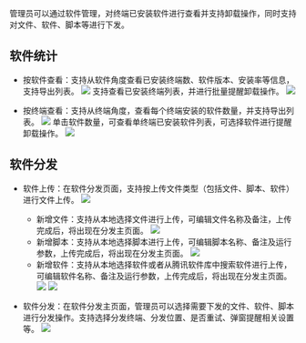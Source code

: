 管理员可以通过软件管理，对终端已安装软件进行查看并支持卸载操作，同时支持对文件、软件、脚本等进行下发。
## 软件统计
- 按软件查看：支持从软件角度查看已安装终端数、软件版本、安装率等信息，支持导出列表。
![](https://main.qcloudimg.com/raw/b9a6607a8160977bb05e5d2c8603ec2d.jpg)
支持查看已安装终端列表，并进行批量提醒卸载操作。
![](https://main.qcloudimg.com/raw/4346b3e6ff7d6b23c2befccbefa54454.jpg)

- 按终端查看：支持从终端角度，查看每个终端安装的软件数量，并支持导出列表。
![](https://main.qcloudimg.com/raw/1b196090b2ff249911af25a9d4362355.jpg)
单击软件数量，可查看单终端已安装软件列表，可选择软件进行提醒卸载操作。
![](https://main.qcloudimg.com/raw/2675447407effa244faf0e3d6e522c31.png)

## 软件分发
- 软件上传：在软件分发页面，支持按上传文件类型（包括文件、脚本、软件）进行文件上传。
![](https://main.qcloudimg.com/raw/84c86bacf1b6dd43f6036be39342e540.jpg)
   - 新增文件：支持从本地选择文件进行上传，可编辑文件名称及备注，上传完成后，将出现在分发主页面。
![](https://main.qcloudimg.com/raw/75d56f8dbea9b3e7d4a8bbc309b988e1.png)
   - 新增脚本：支持从本地选择脚本进行上传，可编辑脚本名称、备注及运行参数，上传完成后，将出现在分发主页面。
![](https://main.qcloudimg.com/raw/d642779637b7c445084a00136764c42b.png)
   - 新增软件：支持从本地选择软件或者从腾讯软件库中搜索软件进行上传，可编辑软件名称、备注及运行参数，上传完成后，将出现在分发主页面。
![](https://main.qcloudimg.com/raw/abd09928713be6a8901cd979af2384fe.png)
![](https://main.qcloudimg.com/raw/7a5a9385eeb4c4adda96a3510257c504.png)

- 软件分发：在软件分发主页面，管理员可以选择需要下发的文件、软件、脚本进行分发操作。支持选择分发终端、分发位置、是否重试、弹窗提醒相关设置等。
![](https://main.qcloudimg.com/raw/b7a9afb6305714b0fe360594fdec3872.png)
